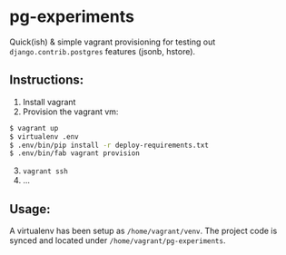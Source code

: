 # pg-experiments

Quick(ish) & simple vagrant provisioning for testing out `django.contrib.postgres` features (jsonb, hstore).


## Instructions:

1. Install vagrant
2. Provision the vagrant vm:

  ```sh
  $ vagrant up
  $ virtualenv .env
  $ .env/bin/pip install -r deploy-requirements.txt
  $ .env/bin/fab vagrant provision
  ```

3. `vagrant ssh`
4. ...


## Usage:

A virtualenv has been setup as `/home/vagrant/venv`. The project code is synced and located under `/home/vagrant/pg-experiments`.
